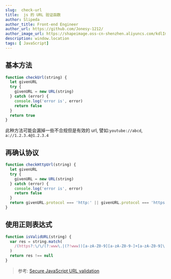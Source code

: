 ```yaml
---
slug:  check-url
title:  js 的 URL 验证函数
author: Slipeda
author_title: Front-end Engineer
author_url: https://github.com/Jonesy-1212/
author_image_url: https://shapeimage.oss-cn-shenzhen.aliyuncs.com/kdlImage/7e603d7eaa7741cdaf540ab85e900876-logo.jpg
description: window.location
tags: [ JavaScript]
---
```


<!-- truncate -->

## 基本方法

```js
function checkUrl(string) {
  let givenURL
  try {
    givenURL = new URL(string)
  } catch (error) {
    console.log('error is', error)
    return false
  }
  return true
}
```

此种方法可能会漏掉一些不合规但是有效的 url, 譬如:`youtube://abcd`, `a://1.2.3.4@1.2.3.4`

## 再确认协议

```js
function checkHttpUrl(string) {
  let givenURL
  try {
    givenURL = new URL(string)
  } catch (error) {
    console.log('error is', error)
    return false
  }
  return givenURL.protocol === 'http:' || givenURL.protocol === 'https:'
}
```

## 使用正则表达式

```js
function isValidURL(string) {
  var res = string.match(
    /(https?:\/\/(?:www\.|(?!www))[a-zA-Z0-9][a-zA-Z0-9-]+[a-zA-Z0-9]\.[^\s]{2,}|www\.[a-zA-Z0-9][a-zA-Z0-9-]+[a-zA-Z0-9]\.[^\s]{2,}|https?:\/\/(?:www\.|(?!www))[a-zA-Z0-9]+\.[^\s]{2,}|www\.[a-zA-Z0-9]+\.[^\s]{2,})/gi
  )
  return res !== null
}
```

> 参考: [Secure JavaScript URL validation](https://snyk.io/blog/secure-javascript-url-validation/)
